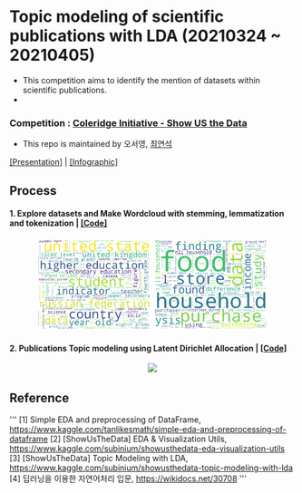 # Topic modeling of scientific publications with LDA (20210324 ~ 20210405)
- This competition aims to identify the mention of datasets within scientific publications.
- 
### Competition : [Coleridge Initiative - Show US the Data](https://www.kaggle.com/c/coleridgeinitiative-show-us-the-data/overview)  
- This repo is maintained by 오서영, [최연석](https://github.com/YeonSeok-Choi)  

[[Presentation]]() | [[Infographic]]()

## Process
#### **1**. Explore datasets and Make Wordcloud with stemming, lemmatization and tokenization | [[Code]](https://github.com/OH-Seoyoung/Topic_modeling_of_scientific_publications_with_LDA/blob/master/EDA_and_WordCloud.ipynb)
<div align="center">
<img src="https://github.com/OH-Seoyoung/Topic_modeling_of_scientific_publications_with_LDA/blob/master/fig/test_2.png?raw=True" width="40%">
<img src="https://github.com/OH-Seoyoung/Topic_modeling_of_scientific_publications_with_LDA/blob/master/fig/test_4.png?raw=True" width="40%"> <br>
</div>  

#### **2**. Publications Topic modeling using Latent Dirichlet Allocation | [[Code]](https://github.com/OH-Seoyoung/Topic_modeling_of_scientific_publications_with_LDA/blob/master/Topic_modeling_of_scientific_publications_with_LDA_ver2.ipynb)
<div align="center">
<img src="https://github.com/OH-Seoyoung/Topic_modeling_of_scientific_publications_with_LDA/blob/master/lda.html" width="60%"> <br>
</div>  

## Reference
'''
[1] Simple EDA and preprocessing of DataFrame, https://www.kaggle.com/tanlikesmath/simple-eda-and-preprocessing-of-dataframe
[2] [ShowUsTheData] EDA & Visualization Utils, https://www.kaggle.com/subinium/showusthedata-eda-visualization-utils
[3] [ShowUsTheData] Topic Modeling with LDA, https://www.kaggle.com/subinium/showusthedata-topic-modeling-with-lda
[4] 딥러닝을 이용한 자연어처리 입문, https://wikidocs.net/30708
'''
